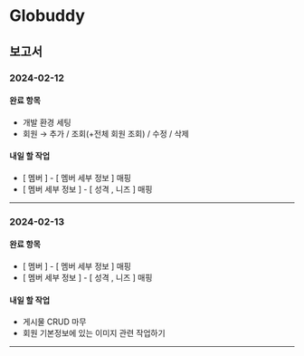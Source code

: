 <!DOCTYPE html>
<html>
<head>


<h1>Globuddy</h1>

<h2>보고서</h2>

<h3>2024-02-12</h3>

<h4>완료 항목</h4>
<ul>
  <li>개발 환경 세팅</li>
  <li>회원 → 추가 / 조회(+전체 회원 조회) / 수정 / 삭제 </li>
</ul>

<h4>내일 할 작업</h4>
<ul>
  <li> [ 멤버 ] - [ 멤버 세부 정보 ]  매핑  </li>
  <li> [ 멤버 세부 정보 ] - [ 성격 , 니즈 ] 매핑 </li>
</ul>

<hr>
<h3>2024-02-13</h3>

<h4>완료 항목</h4>
<ul>
   <li> [ 멤버 ] - [ 멤버 세부 정보 ]  매핑  </li>
  <li> [ 멤버 세부 정보 ] - [ 성격 , 니즈 ] 매핑 </li>
</ul>

<h4>내일 할 작업</h4>
<ul>
  <li> 게시물 CRUD 마무  </li>
  <li> 회원 기본정보에 있는 이미지 관련 작업하기 </li>
</ul>

<hr>


</body>
</html>
